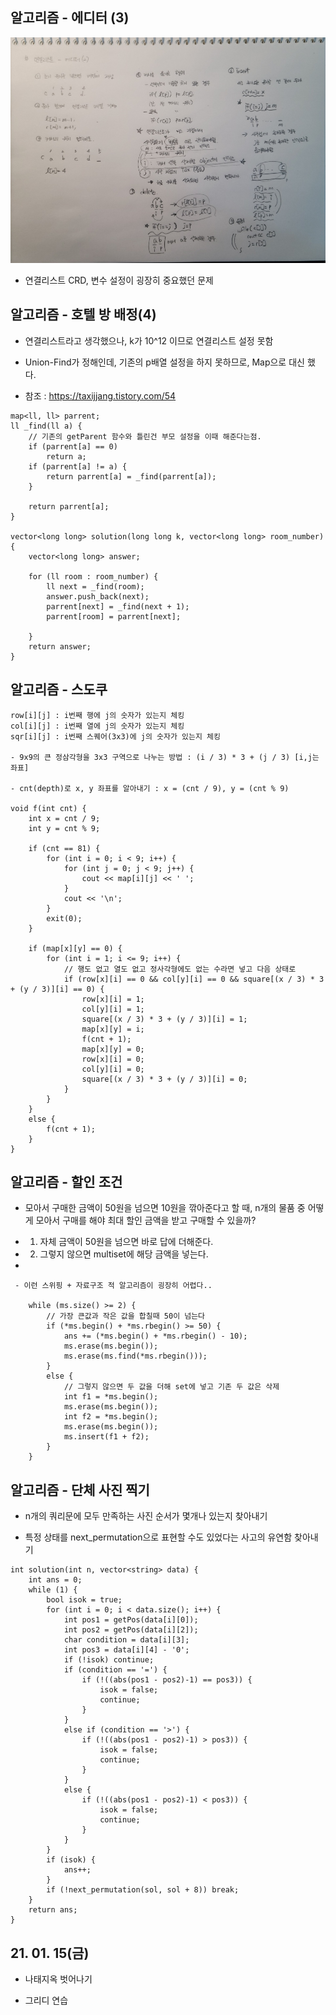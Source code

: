 ## 알고리즘 - 에디터 (3)

 ![Alt text](./img/img_210115.jpg)

 - 연결리스트 CRD, 변수 설정이 굉장히 중요했던 문제

## 알고리즘 - 호텔 방 배정(4)

 - 연결리스트라고 생각했으나, k가 10^12 이므로 연결리스트 설정 못함

 - Union-Find가 정해인데, 기존의 p배열 설정을 하지 못하므로, Map으로 대신 했다.

 - 참조 : https://taxijjang.tistory.com/54

```
map<ll, ll> parrent;
ll _find(ll a) {
    // 기존의 getParent 함수와 틀린건 부모 설정을 이때 해준다는점.
	if (parrent[a] == 0)
		return a;
	if (parrent[a] != a) {
		return parrent[a] = _find(parrent[a]);
	}

	return parrent[a];
}

vector<long long> solution(long long k, vector<long long> room_number) {
	vector<long long> answer;

	for (ll room : room_number) {
		ll next = _find(room);
		answer.push_back(next);
		parrent[next] = _find(next + 1);
		parrent[room] = parrent[next];

	}
	return answer;
}
```

## 알고리즘 - 스도쿠


```
row[i][j] : i번째 행에 j의 숫자가 있는지 체킹
col[i][j] : i번째 열에 j의 숫자가 있는지 체킹
sqr[i][j] : i번째 스퀘어(3x3)에 j의 숫자가 있는지 체킹

- 9x9의 큰 정삼각형을 3x3 구역으로 나누는 방법 : (i / 3) * 3 + (j / 3) [i,j는 좌표]

- cnt(depth)로 x, y 좌표를 알아내기 : x = (cnt / 9), y = (cnt % 9)

void f(int cnt) {
	int x = cnt / 9;
	int y = cnt % 9;

	if (cnt == 81) {
		for (int i = 0; i < 9; i++) {
			for (int j = 0; j < 9; j++) {
				cout << map[i][j] << ' ';
			}
			cout << '\n';
		}
		exit(0);
	}

	if (map[x][y] == 0) {
		for (int i = 1; i <= 9; i++) {
            // 행도 없고 열도 없고 정사각형에도 없는 수라면 넣고 다음 상태로
			if (row[x][i] == 0 && col[y][i] == 0 && square[(x / 3) * 3 + (y / 3)][i] == 0) {
				row[x][i] = 1;
				col[y][i] = 1;
				square[(x / 3) * 3 + (y / 3)][i] = 1;
				map[x][y] = i;
				f(cnt + 1);
				map[x][y] = 0;
				row[x][i] = 0;
				col[y][i] = 0;
				square[(x / 3) * 3 + (y / 3)][i] = 0;
			}
		}
	}
	else {
		f(cnt + 1);
	}
}
```


## 알고리즘 - 할인 조건

 - 모아서 구매한 금액이 50원을 넘으면 10원을 깎아준다고 할 때, n개의 물품 중 어떻게 모아서 구매를 해야 최대 할인 금액을 받고 구매할 수 있을까?

 - 1. 자체 금액이 50원을 넘으면 바로 답에 더해준다.

 - 2. 그렇지 않으면 multiset에 해당 금액을 넣는다.

 - 
```
 - 이런 스위핑 + 자료구조 적 알고리즘이 굉장히 어렵다..

	while (ms.size() >= 2) {
		// 가장 큰값과 작은 값을 합칠때 50이 넘는다
		if (*ms.begin() + *ms.rbegin() >= 50) {
			ans += (*ms.begin() + *ms.rbegin() - 10);
			ms.erase(ms.begin());
			ms.erase(ms.find(*ms.rbegin()));
		}
		else {
            // 그렇지 않으면 두 값을 더해 set에 넣고 기존 두 값은 삭제
			int f1 = *ms.begin();
			ms.erase(ms.begin());
			int f2 = *ms.begin();
			ms.erase(ms.begin());
			ms.insert(f1 + f2);
		}
	}
```

## 알고리즘 - 단체 사진 찍기

 - n개의 쿼리문에 모두 만족하는 사진 순서가 몇개나 있는지 찾아내기

 - 특정 상태를 next_permutation으로 표현할 수도 있었다는 사고의 유연함 찾아내기

```
int solution(int n, vector<string> data) {
	int ans = 0;
	while (1) {
		bool isok = true;
		for (int i = 0; i < data.size(); i++) {
			int pos1 = getPos(data[i][0]);
			int pos2 = getPos(data[i][2]);
			char condition = data[i][3];
			int pos3 = data[i][4] - '0';
			if (!isok) continue;
			if (condition == '=') {
				if (!((abs(pos1 - pos2)-1) == pos3)) {
					isok = false;
					continue;
				}
			}
			else if (condition == '>') {
				if (!((abs(pos1 - pos2)-1) > pos3)) {
					isok = false;
					continue;
				}
			}
			else {
				if (!((abs(pos1 - pos2)-1) < pos3)) {
					isok = false;
					continue;
				}
			}
		}
		if (isok) {
			ans++;
		}
		if (!next_permutation(sol, sol + 8)) break;
	}
	return ans;
}
```

## 21. 01. 15(금)

 - 나태지옥 벗어나기

 - 그리디 연습